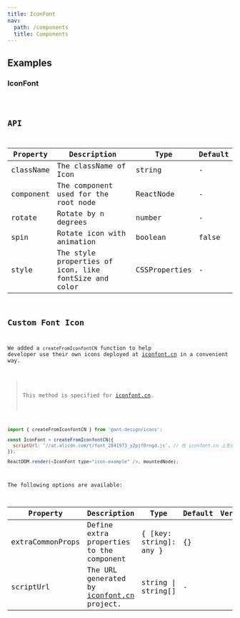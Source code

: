 ```yaml
---
title: IconFont
nav:
  path: /components
  title: Components
---
```


## Examples

### IconFont

<code src="./demo/iconfont.tsx" />

## API

| Property | Description | Type | Default |
| --- | --- | --- | --- |
| className | The className of Icon | string | - |
| component | The component used for the root node | ReactNode | - |
| rotate | Rotate by n degrees | number | - |
| spin | Rotate icon with animation | boolean | false |
| style | The style properties of icon, like fontSize and color | CSSProperties | - |


## Custom Font Icon
We added a `createFromIconfontCN` function to help developer use their own icons deployed at [iconfont.cn](http://iconfont.cn/) in a convenient way.

> This method is specified for [iconfont.cn](http://iconfont.cn/).

```js
import { createFromIconfontCN } from '@ant-design/icons';

const IconFont = createFromIconfontCN({
  scriptUrl: '//at.alicdn.com/t/font_2841973_y2pjf0rngd.js', // 在 iconfont.cn 上生成
});

ReactDOM.render(<IconFont type="icon-example" />, mountedNode);
```

The following options are available:

| Property | Description | Type | Default | Version |
| --- | --- | --- | --- | --- |
| extraCommonProps | Define extra properties to the component | { \[key: string]: any } | {} |  |
| scriptUrl | The URL generated by [iconfont.cn](http://iconfont.cn/) project. | string \| string\[] | - |  |



<style>
[id^="components-icon-demo-"] > .whaleicon {
  margin-right: 6px;
  font-size: 24px;
}
</style>
